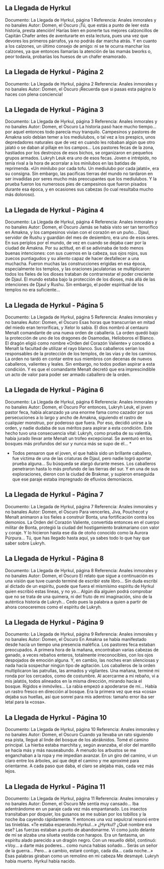 ## La Llegada de Hyrkul
Documento: La Llegada de Hyrkul, página 1
Referencia: Anales inmorales y no banales
Autor: Domen, el Oscuro
¡Tú, que estás a punto de leer esta historia, presta atención! Harías bien en ponerte tus mejores calzoncillos de Capitán Chafer antes de aventurarte en esta lectura, pues una vez que devores los primeros párrafos, ya no podrás dar marcha atrás.
Y en cuanto a los calzones, un último consejo de amigo: ni se te ocurra manchar los calzones, ya que entonces llamarías la atención de las mamás bworks o, peor todavía, probarías los huesos de un chafer enamorado.

## La Llegada de Hyrkul - Página 2
Documento: La Llegada de Hyrkul, página 2
Referencia: Anales inmorales y no banales
Autor: Domen, el Oscuro
¡Recuerda que si pasas esta página lo haces con plena conciencia!

## La Llegada de Hyrkul - Página 3
Documento: La Llegada de Hyrkul, página 3
Referencia: Anales inmorales y no banales
Autor: Domen, el Oscuro
La historia pasó hace mucho tiempo... por aquel entonces todo parecía muy tranquilo. Campesinos y pastores de Amakna solo debían temer a los mediulubos, o tal vez a los prespics, unos depredadores naturales que de vez en cuando les robaban algún que otro jalató o se daban al pillaje en los campos...
Los pastores fecas de la zona, hastiados por los destrozos de esos bichos, se organizaron en pequeños grupos armados. Lukryh Leuk era uno de esos fecas. Joven e intrépido, no tenía rival a la hora de acorralar a los minilubos en las batidas de reprimenda. «Un minilubo por cada tofu. Un mediulubo por cada jalató», era su consigna. Sin embargo, las pacíficas tierras del mundo no tardaron en ser invadidas por seres mucho más preocupantes que los mediulubos. Y la prueba fueron los numerosos pies de campesinos que fueron pisados durante esa época, y en ocasiones sus cabezas (lo cual resultaba mucho más doloroso).

## La Llegada de Hyrkul - Página 4
Documento: La Llegada de Hyrkul, página 4
Referencia: Anales inmorales y no banales
Autor: Domen, el Oscuro
Jamás se había visto ser tan terrorífico en Amakna, y los campesinos vivían con el corazón en un puño... Djaul, servidor de Rushu y guardián del mes de desiembro, era uno de esos seres. En sus periplos por el mundo, de vez en cuando se dejaba caer por la ciudad de Amakna. Por su actitud, en él se adivinaba de todo menos buenas intenciones: con sus cuernos en la cabeza, sus ojos rojos, sus zuecos puntiagudos y su aliento capaz de hacer desfallecer a una muchacha.
Fueron muchas las construcciones erigidas en esa época, especialmente los templos, y las oraciones jaculatorias se multiplicaron: todos los fieles de los dioses trataban de contrarrestar el poder creciente de Djaul. El mundo estaba bajo la protección de los dioses, más allá de las intenciones de Djaul y Rushu. Sin embargo, el poder espiritual de los templos no era suficiente...

## La Llegada de Hyrkul - Página 5
Documento: La Llegada de Hyrkul, página 5
Referencia: Anales inmorales y no banales
Autor: Domen, el Oscuro
Esas horas que transcurrían en mitad del miedo eran terroríficas, y Xelor lo sabía. El dios nombró al centauro Menalt comandante de una nueva orden de caballería. La orden quedó bajo la protección de uno de los dragones de Osamodas, Helioboros el Blanco. El dragón eligió como nombre «Orden del Corazón Valiente» y concedió a Menalt la facultad de utilizar el rayo blanco. Sus caballeros serían los responsables de la protección de los templos, de las vías y de los caminos.
La orden no tardó en contar entre sus miembros con decenas de nuevos caballeros, valientes y leales. Sin embargo, no todos podían aspirar a esta condición. Y es que el comandante Menalt decretó que era imprescindible un acto de valor para poder ser armado caballero de la orden.

## La Llegada de Hyrkul - Página 6
Documento: La Llegada de Hyrkul, página 6
Referencia: Anales inmorales y no banales
Autor: Domen, el Oscuro
Por entonces, Lukryh Leuk, el joven pastor feca, había alcanzado ya una enorme fama como cazador por sus persecuciones a lo largo y ancho de Amakna, siguiendo el rastro de cualquier monstruo, por poderoso que fuera. Por eso, decidió unirse a la orden, y nadie dudaba de sus méritos para aspirar a esta condición. Este hecho tuvo una consecuencia vital: Lukryh, como prueba de su valentía, había jurado llevar ante Menalt un trofeo excepcional. Se aventuró en los bosques más profundos del sur y nunca más se supo de él... *
* Todos pensaron que el joven, el que había sido un brillante caballero, fue víctima de una de las criaturas de Djaul, pero nadie logró aportar prueba alguna... Su búsqueda se alargó durante meses. Los caballeros penetraron hasta lo más profundo de las tierras del sur. Y en una de sus exploraciones, dieron con la ciudad de Brakmar, y supieron enseguida que ese paraje estaba impregnado de efluvios demoníacos.

## La Llegada de Hyrkul - Página 7
Documento: La Llegada de Hyrkul, página 7
Referencia: Anales inmorales y no banales
Autor: Domen, el Oscuro
Para vencerles, Jiva, Pouchecot y Menalt animaron a los fieles a construir Bonta, una fortificación contra los demonios. La Orden del Corazón Valiente, convertida entonces en el cuerpo militar de Bonta, protegió la ciudad del hostigamiento brakmariano con valor y coraje. Y lo hicieron hasta ese día de otoño conocido como la Aurora Púrpura...
Tú, que has llegado hasta aquí, ya sabes todo lo que hay que saber sobre Lukryh.

## La Llegada de Hyrkul - Página 8
Documento: La Llegada de Hyrkul, página 8
Referencia: Anales inmorales y no banales
Autor: Domen, el Oscuro
El relato que sigue a continuación es una visión que tuve cuando terminé de escribir este libro... Sin duda escribí al dictado de un espíritu, puede que fuera el mismísimo espíritu de Hyrkul quien escribió estas líneas, y no yo... Algún día alguien podrá comprobar que no se trata de una quimera, ni del fruto de mi imaginación, sino de la auténtica historia de Lukryh...
Cedo pues la palabra a quien a partir de ahora conoceremos como el espíritu de Lukryh.

## La Llegada de Hyrkul - Página 9
Documento: La Llegada de Hyrkul, página 9
Referencia: Anales inmorales y no banales
Autor: Domen, el Oscuro
En Amakna se había manifestado desde hacía un tiempo una presencia maléfica. Los pastores feca estaban preocupados. A primera hora de la mañana, encontraban varias cabezas de ganado, a veces rebaños enteros, totalmente irreconocibles, con los ojos despojados de emoción alguna. Y, en cambio, las noches eran silenciosas y nada hacía sospechar ningún tipo de agitación. Los caballeros de la orden multiplicaron las patrullas, las armados y vigilantes.
Una mañana, terminé mi ronda por los cercados, como de costumbre. Al acercarme a mi rebaño, vi a mis jalatós, todos alineados en la misma dirección, mirando hacia el bosque. Rígidos e inmóviles... La rabia empezó a apoderarse de mí... Había un rastro fresco en dirección al bosque. Era la primera vez que esa «cosa» dejaba sus huellas, así que sonreí para mis adentros: tamaño error iba ser letal para la «cosa».

## La Llegada de Hyrkul - Página 10
Documento: La Llegada de Hyrkul, página 10
Referencia: Anales inmorales y no banales
Autor: Domen, el Oscuro
Cuando ya llevaba un rato siguiendo esa pista, llegué al linde del bosque de los abráknidos. Tomé el camino principal. La hierba estaba marchita y, según avanzaba, el olor del mantillo se hacía más y más nauseabundo. A menudo los arbustos se me enganchaban a la ropa y me impedían avanzar. En un giro del camino, vi un claro entre los árboles, así que dejé el camino y me aproximé para orientarme. A cada paso que daba, el claro se alejaba más, cada vez más lejos.

## La Llegada de Hyrkul - Página 11
Documento: La Llegada de Hyrkul, página 11
Referencia: Anales inmorales y no banales
Autor: Domen, el Oscuro
Me sentía muy cansado... Iba adentrándome en un paraje cada vez más empantanado. Los insectos transitaban por doquier, los gusanos se me subían por los tobillos y la noche iba cayendo rápidamente. Y entonces una voz sepulcral resonó entre las tinieblas.
«Te estaba esperando.Hyrkul...»
¿Hyrkul? ¿Qué nombre era ese? Las fuerzas estaban a punto de abandonarme. Vi como justo delante de mí se alzaba una silueta vestida con harapos. Era un fantasma, un espíritu alado parecido a un dragón negro. Con un resuello débil, continuó: «Voy... a darte más poderes... como nunca habías soñado... Serás un señor de la guerra... Pero... a cambio, estaré contigo, cada día... cada noche...» Esas palabras giraban como un remolino en mi cabeza Me desmayé.
Lukryh había muerto.
Hyrkul había nacido.
